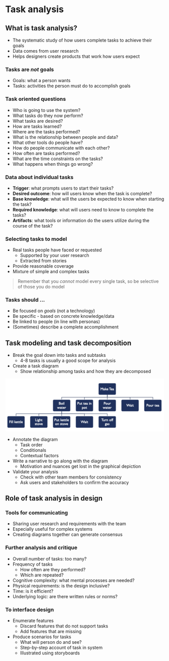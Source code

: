 # Task analysis

## What is task analysis?

- The systematic study of how users complete tasks to achieve their goals
- Data comes from user research
- Helps designers create products that work how users expect

### Tasks are *not* goals

- Goals: what a person wants
- Tasks: activities the person must do to accomplish goals

### Task oriented questions

- Who is going to use the system?
- What tasks do they now perform?
- What tasks are desired?
- How are tasks learned?
- Where are the tasks performed?
- What is the relationship between people and data?
- What other tools do people have?
- How do people communicate with each other?
- How often are tasks performed?
- What are the time constraints on the tasks?
- What happens when things go wrong?

### Data about individual tasks

- **Trigger**: what prompts users to start their tasks?
- **Desired outcome**: how will users know when the task is complete?
- **Base knowledge**: what will the users be expected to know when starting the task?
- **Required knowledge**: what will users need to know to complete the tasks?
- **Artifacts**: what tools or information do the users utilize during the course of the task?

### Selecting tasks to model

- Real tasks people have faced or requested
	- Supported by your user research
	- Extracted from stories
- Provide reasonable coverage
- Mixture of simple and complex tasks

> Remember that you *cannot* model every single task, so be selective of those you do model

### Tasks should ...

- Be focused on *goals* (not a technology)
- Be specific - based on concrete knowledge/data
- Be linked to people (in line with personas)
- (Sometimes) describe a complete accomplishment

## Task modeling and task decomposition

- Break the goal down into tasks and subtasks
	- 4-8 tasks is usually a good scope for analysis
- Create a task diagram
	- Show relationship among tasks and how they are decomposed

![Tea Task Tree](./figures/tea-task-tree.png)

- Annotate the diagram
	- Task order
	- Conditionals
	- Contextual factors
- Write a narrative to go along with the diagram
	- Motivation and nuances get lost in the graphical depiction
- Validate your analysis
	- Check with other team members for consistency
	- Ask users and stakeholders to confirm the accuracy

## Role of task analysis in design

### Tools for communicating

- Sharing user research and requirements with the team
- Especially useful for complex systems
- Creating diagrams together can generate consensus

### Further analysis and critique

- Overall number of tasks: too many?
- Frequency of tasks
	- How often are they performed?
	- Which are repeated?
- Cognitive complexity: what mental processes are needed?
- Physical requirements: is the design inclusive?
- Time: is it efficient?
- Underlying logic: are there written rules or norms?

### To interface design

- Enumerate features
	- Discard features that do not support tasks
	- Add features that are missing
- Produce scenarios for tasks
	- What will person do and see?
	- Step-by-step account of task in system
	- Illustrated using storyboards
